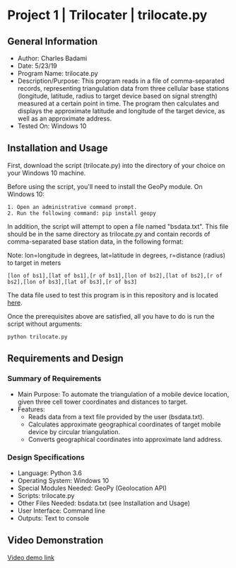 # Project 1 | Trilocater | trilocate.py

## General Information
* Author: Charles Badami
* Date: 5/23/19
* Program Name: trilocate.py
* Description/Purpose: This program reads in a file of comma-separated records, representing triangulation data from three cellular base stations (longitude, latitude, radius to target device based on signal strength) measured at a certain point in time. The program then calculates and displays the approximate latitude and longitude of the target device, as well as an approximate address.
* Tested On: Windows 10

## Installation and Usage
First, download the script (trilocate.py) into the directory of your choice on your Windows 10 machine.

Before using the script, you'll need to install the GeoPy module. On Windows 10:
```
1. Open an administrative command prompt.
2. Run the following command: pip install geopy
```

In addition, the script will attempt to open a file named "bsdata.txt". This file should be in the same directory as trilocate.py and contain records of comma-separated base station data, in the following format:

Note: lon=longitude in degrees, lat=latitude in degrees, r=distance (radius) to target in meters 
```
[lon of bs1],[lat of bs1],[r of bs1],[lon of bs2],[lat of bs2],[r of bs2],[lon of bs3],[lat of bs3],[r of bs3]
```
The data file used to test this program is in this repository and is located [here](https://github.com/cbadami/CSC-842/blob/master/Project%201/bsdata.txt).

Once the prerequisites above are satisfied, all you have to do is run the script without arguments:
```
python trilocate.py
```

## Requirements and Design
### Summary of Requirements
* Main Purpose: To automate the triangulation of a mobile device location, given three cell tower coordinates and distances to target.
* Features:
    * Reads data from a text file provided by the user (bsdata.txt).
	* Calculates approximate geographical coordinates of target mobile device by circular triangulation.
	* Converts geographical coordinates into approximate land address.
	
### Design Specifications
* Language: Python 3.6
* Operating System: Windows 10
* Special Modules Needed: GeoPy (Geolocation API)
* Scripts: trilocate.py
* Other Files Needed: bsdata.txt (see Installation and Usage)
* User Interface: Command line
* Outputs: Text to console

## Video Demonstration

[Video demo link](https://www.youtube.com/watch?v=bdBh8goW8VM&feature=youtu.be)
